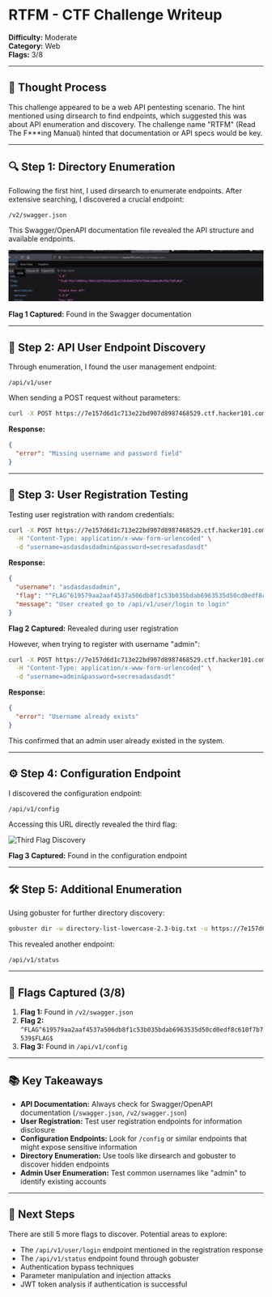 # RTFM - CTF Challenge Writeup
**Difficulty:** Moderate  
**Category:** Web  
**Flags:** 3/8

---

## 🧠 Thought Process
This challenge appeared to be a web API pentesting scenario. The hint mentioned using dirsearch to find endpoints, which suggested this was about API enumeration and discovery. The challenge name "RTFM" (Read The F***ing Manual) hinted that documentation or API specs would be key.

---

## 🔍 Step 1: Directory Enumeration
Following the first hint, I used dirsearch to enumerate endpoints. After extensive searching, I discovered a crucial endpoint:

```
/v2/swagger.json
```

This Swagger/OpenAPI documentation file revealed the API structure and available endpoints.

![First Flag Discovery](FirstFlag.png)

**Flag 1 Captured:** Found in the Swagger documentation

---

## 🚪 Step 2: API User Endpoint Discovery
Through enumeration, I found the user management endpoint:
```
/api/v1/user
```

When sending a POST request without parameters:
```bash
curl -X POST https://7e157d6d1c713e22bd907d8987468529.ctf.hacker101.com/api/v1/user
```

**Response:**
```json
{
  "error": "Missing username and password field"
}
```

---

## 🔐 Step 3: User Registration Testing
Testing user registration with random credentials:
```bash
curl -X POST https://7e157d6d1c713e22bd907d8987468529.ctf.hacker101.com/api/v1/user \
  -H "Content-Type: application/x-www-form-urlencoded" \
  -d "username=asdasdasdadmin&password=secresadasdasdt"
```

**Response:**
```json
{
  "username": "asdasdasdadmin",
  "flag": "^FLAG^619579aa2aaf4537a506db8f1c53b035bdab6963535d50cd0edf8c610f7b7539$FLAG$",
  "message": "User created go to /api/v1/user/login to login"
}
```

**Flag 2 Captured:** Revealed during user registration

However, when trying to register with username "admin":
```bash
curl -X POST https://7e157d6d1c713e22bd907d8987468529.ctf.hacker101.com/api/v1/user \
  -H "Content-Type: application/x-www-form-urlencoded" \
  -d "username=admin&password=secresadasdasdt"
```

**Response:**
```json
{
  "error": "Username already exists"
}
```

This confirmed that an admin user already existed in the system.

---

## ⚙️ Step 4: Configuration Endpoint
I discovered the configuration endpoint:
```
/api/v1/config
```

Accessing this URL directly revealed the third flag:

![Third Flag Discovery](ThirdFlag-1.png)

**Flag 3 Captured:** Found in the configuration endpoint

---

## 🛠️ Step 5: Additional Enumeration
Using gobuster for further directory discovery:
```bash
gobuster dir -w directory-list-lowercase-2.3-big.txt -u https://7e157d6d1c713e22bd907d8987468529.ctf.hacker101.com/api/v1/
```

This revealed another endpoint:
```
/api/v1/status
```

---

## 🏁 Flags Captured (3/8)
1. **Flag 1:** Found in `/v2/swagger.json` 
2. **Flag 2:** `^FLAG^619579aa2aaf4537a506db8f1c53b035bdab6963535d50cd0edf8c610f7b7539$FLAG$`
3. **Flag 3:** Found in `/api/v1/config`

---

## 📚 Key Takeaways
- **API Documentation:** Always check for Swagger/OpenAPI documentation (`/swagger.json`, `/v2/swagger.json`)
- **User Registration:** Test user registration endpoints for information disclosure
- **Configuration Endpoints:** Look for `/config` or similar endpoints that might expose sensitive information
- **Directory Enumeration:** Use tools like dirsearch and gobuster to discover hidden endpoints
- **Admin User Enumeration:** Test common usernames like "admin" to identify existing accounts

---

## 🔄 Next Steps
There are still 5 more flags to discover. Potential areas to explore:
- The `/api/v1/user/login` endpoint mentioned in the registration response
- The `/api/v1/status` endpoint found through gobuster
- Authentication bypass techniques
- Parameter manipulation and injection attacks
- JWT token analysis if authentication is successful